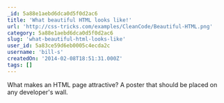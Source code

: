 ```yaml
---
_id: 5a88e1aebd6dca0d5f0d2ac6
title: 'What beautiful HTML looks like!'
url: 'http://css-tricks.com/examples/CleanCode/Beautiful-HTML.png'
category: 5a88e1aebd6dca0d5f0d2ac6
slug: 'what-beautiful-html-looks-like'
user_id: 5a83ce59d6eb0005c4ecda2c
username: 'bill-s'
createdOn: '2014-02-08T18:51:31.000Z'
tags: []
---
```


What makes an HTML page attractive? A poster that should be placed on any developer's wall.
